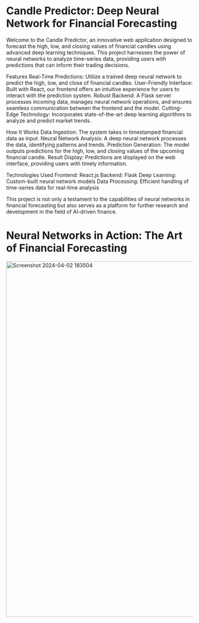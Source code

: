 
# Candle Predictor: Deep Neural Network for Financial Forecasting

Welcome to the Candle Predictor, an innovative web application designed to forecast the high, low, and closing values of financial candles using advanced deep learning techniques. This project harnesses the power of neural networks to analyze time-series data, providing users with predictions that can inform their trading decisions.

Features
Real-Time Predictions: Utilize a trained deep neural network to predict the high, low, and close of financial candles.
User-Friendly Interface: Built with React, our frontend offers an intuitive experience for users to interact with the prediction system.
Robust Backend: A Flask server processes incoming data, manages neural network operations, and ensures seamless communication between the frontend and the model.
Cutting-Edge Technology: Incorporates state-of-the-art deep learning algorithms to analyze and predict market trends.

How It Works
Data Ingestion: The system takes in timestamped financial data as input.
Neural Network Analysis: A deep neural network processes the data, identifying patterns and trends.
Prediction Generation: The model outputs predictions for the high, low, and closing values of the upcoming financial candle.
Result Display: Predictions are displayed on the web interface, providing users with timely information.

Technologies Used
Frontend: React.js
Backend: Flask
Deep Learning: Custom-built neural network models
Data Processing: Efficient handling of time-series data for real-time analysis

This project is not only a testament to the capabilities of neural networks in financial forecasting but also serves as a platform for further research and development in the field of AI-driven finance.




# Neural Networks in Action: The Art of Financial Forecasting

<img width="960" alt="Screenshot 2024-04-02 183504" src="https://github.com/AtulSingh-7/Candle_Chart_prediction/assets/105373519/d1a3ca34-fde7-4e2c-9b74-c34fed7fea47">


